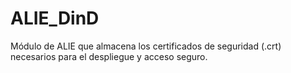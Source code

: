 # ALIE_DinD

Módulo de ALIE que almacena los certificados de seguridad (.crt) necesarios para el despliegue y acceso seguro.
